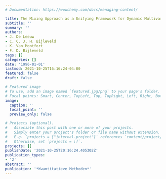 ```yaml
---
# Documentation: https://wowchemy.com/docs/managing-content/

title: The Mixing Approach as a Unifying Framework for Dynamic Multivariate Analysis
subtitle: ''
summary: ''
authors:
- J. De Leeuw
- C. C. J. H. Bijleveld
- K. Van Montfort
- F. D. Bijleveld
tags: []
categories: []
date: '1996-01-01'
lastmod: 2021-10-25T16:16:24-04:00
featured: false
draft: false

# Featured image
# To use, add an image named `featured.jpg/png` to your page's folder.
# Focal points: Smart, Center, TopLeft, Top, TopRight, Left, Right, BottomLeft, Bottom, BottomRight.
image:
  caption: ''
  focal_point: ''
  preview_only: false

# Projects (optional).
#   Associate this post with one or more of your projects.
#   Simply enter your project's folder or file name without extension.
#   E.g. `projects = ["internal-project"]` references `content/project/deep-learning/index.md`.
#   Otherwise, set `projects = []`.
projects: []
publishDate: '2021-10-25T20:16:24.405302Z'
publication_types:
- '2'
abstract: ''
publication: '*Kwantitatieve Methoden*'
---
```

